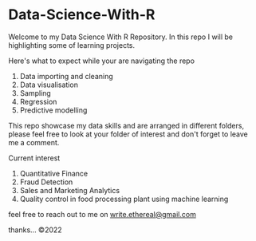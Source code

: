 # Data-Science-With-R
Welcome to my Data Science With R Repository. In this repo I will be highlighting
some of learning projects.

Here's what to expect while your are navigating the repo

1. Data importing and cleaning
2. Data visualisation
3. Sampling
4. Regression 
5. Predictive modelling

This repo showcase my data skills and are arranged in different folders,
please feel free to look at your folder of interest and don't forget to leave
me a comment.

Current interest

1. Quantitative Finance
2. Fraud Detection 
3. Sales and Marketing Analytics
4. Quality control in food processing plant using machine learning

feel free to reach out to me on write.ethereal@gmail.com


thanks... ©️2022 
